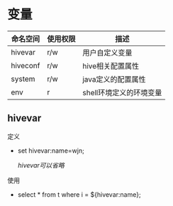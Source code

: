 <!--
 * @Author: wjn
 * @Date: 2020-03-03 15:21:14
 * @LastEditors: wjn
 * @LastEditTime: 2020-03-03 16:50:13
 -->
# 变量

命名空间| 使用权限| 描述
-|-|-
hivevar| r/w| 用户自定义变量
hiveconf| r/w| hive相关配置属性
system| r/w| java定义的配置属性
env| r| shell环境定义的环境变量

## hivevar

定义
* set hivevar:name=wjn;

    *hivevar可以省略*

使用
* select * from t where i = ${hivevar:name};

